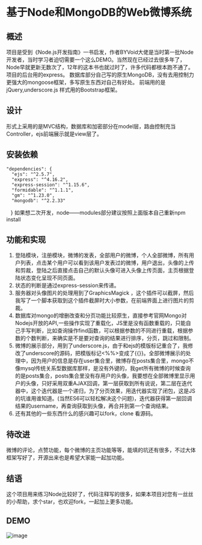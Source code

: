 # 基于Node和MongoDB的Web微博系统

## 概述
 项目是受到《Node.js开发指南》一书启发，作者BYVoid大佬是当时第一批Node开发者，当时学习者迫切需要一个这么DEMO。当然现在已经过去很多年了，Node早就更新无数次了，12年的这本书也就过时了，许多代码都根本跑不通了。
 项目的后台用的express。
 数据库部分自己写的原生MongoDB，没有去用控制力更强大的mongoose框架，多写原生东西对自己有好处。
 前端用的是jQuery,underscore.js
 样式用的Bootstrap框架。
 
## 设计
 形式上采用的是MVC结构，数据库和加密部分在model层，路由控制充当Controller，ejs前端展示就是view层了。
 
## 安装依赖
    "dependencies": {
      "ejs": "^2.5.7",
      "express": "^4.16.2",
      "express-session": "^1.15.6",
      "formidable": "^1.1.1",
      "gm": "^1.23.0",
      "mongodb": "^2.2.33"
    }
如果想二次开发，node——modules部分建议按照上面版本自己重新npm install

## 功能和实现
 1. 登陆模块，注册模块，微博的发表，全部用户的微博，个人全部微博，所有用户列表，点击某个用户可以看到该用户发表过的微博，用户退出，头像的上传和剪裁，登陆之后直接点击自己的默认头像可进入头像上传页面，主页根据登陆状态变化呈现不同页面。
 2. 状态的判断是通过express-session来传递。
 3. 服务器对头像图片的处理用到了GraphicsMagick ，这个插件可以截屏，然后我写了一个脚本获取到这个插件截屏时大小参数，在前端界面上进行图片的剪裁。
 4. 数据库对mongo的增删改查和分页功能比较原生，直接参考官网Mongo对Nodejs开放的API,一些操作实现了重载化，JS里是没有函数重载的，只能自己手写判断，比如查询操作find函数，可以根据参数的不同进行重载，根据参数的个数判断，来确实是不是要对查询的结果进行排序，分页，跳过和限制。
 5. 微博的展示部分，用到了underscore.js，由于和ejs的模版标记重合了，我修改了underscore的源码，把模版标记<%%>变成了{{}}。全部微博展示的处理中，因为用户的信息是存在user集合里，微博存在posts集合里，mongo不像mysql传统关系型数据库那样，是没有外键的，我get所有微博的时候查询的是posts集合，posts集合里没有存用户的头像，我要想在全部微博里显示用户的头像，只好采用双重AJAX回调，第一层获取到所有说说，第二层在迭代器中，这个迭代器是一个递归，为了分页效果，用迭代器实现了闭包，这是JS的坑谁用谁知道。(当然ES6可以轻松解决这个问题)，迭代器获得第一层回调结果的username，再查询获取到头像，再合并到第一个查询结果。
 6. 还有其他的一些东西什么的感兴趣可以fork，clone 看源码。

## 待改进
 微博的评论，点赞功能，每个微博的主页功能等等，能填的坑还有很多，不过大体框架写好了，开源出来也是希望大家能一起加功能。
 
## 结语
这个项目用来练习Node比较好了，代码注释写的很多，如果本项目对您有一丝丝的小帮助，求个star，也欢迎fork，一起加上更多功能。

## DEMO
![image](https://github.com/ZhangMingZhao1/Node-microblogging-system/blob/master/demo.jpg)

 
